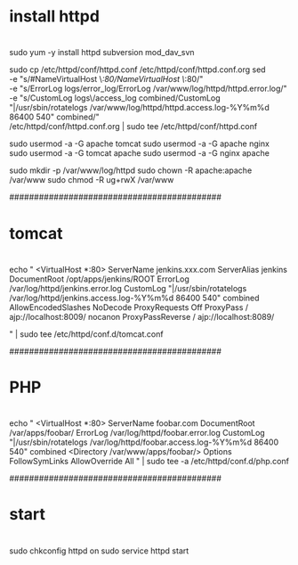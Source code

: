 # install httpd
#
sudo yum -y install httpd subversion mod_dav_svn

sudo cp /etc/httpd/conf/httpd.conf /etc/httpd/conf/httpd.conf.org
sed \
-e "s/#NameVirtualHost \\*:80/NameVirtualHost \\*:80/" \
-e "s/ErrorLog logs\/error_log/ErrorLog \/var\/www\/log\/httpd\/httpd.error.log/" \
-e "s/CustomLog logs\\/access_log combined/CustomLog \"\|\/usr\/sbin\/rotatelogs \/var\/www\/log\/httpd\/httpd.access.log-%Y%m%d 86400 540\" combined/" \
/etc/httpd/conf/httpd.conf.org | sudo tee /etc/httpd/conf/httpd.conf


sudo usermod -a -G apache tomcat
sudo usermod -a -G apache nginx
sudo usermod -a -G tomcat apache
sudo usermod -a -G nginx apache

sudo mkdir -p /var/www/log/httpd
sudo chown -R apache:apache /var/www
sudo chmod -R ug+rwX /var/www


###########################################
# tomcat
#

echo "
<VirtualHost *:80>
    ServerName jenkins.xxx.com
    ServerAlias jenkins
    DocumentRoot /opt/apps/jenkins/ROOT
    ErrorLog   /var/log/httpd/jenkins.error.log
    CustomLog \"|/usr/sbin/rotatelogs /var/log/httpd/jenkins.access.log-%Y%m%d 86400 540\" combined
    AllowEncodedSlashes NoDecode
    ProxyRequests Off
    ProxyPass         /  ajp://localhost:8009/  nocanon
    ProxyPassReverse  /  ajp://localhost:8089/
</VirtualHost>

" | sudo tee /etc/httpd/conf.d/tomcat.conf


###########################################
# PHP
#

echo "
<VirtualHost *:80>
    ServerName foobar.com
    DocumentRoot /var/apps/foobar/
    ErrorLog   /var/log/httpd/foobar.error.log
    CustomLog \"|/usr/sbin/rotatelogs /var/log/httpd/foobar.access.log-%Y%m%d 86400 540\" combined
    <Directory /var/www/apps/foobar/>
        Options FollowSymLinks
        AllowOverride All
    </Directory>
</VirtualHost>
" | sudo tee -a /etc/httpd/conf.d/php.conf



###########################################
# start
#
sudo chkconfig httpd on
sudo service httpd start


